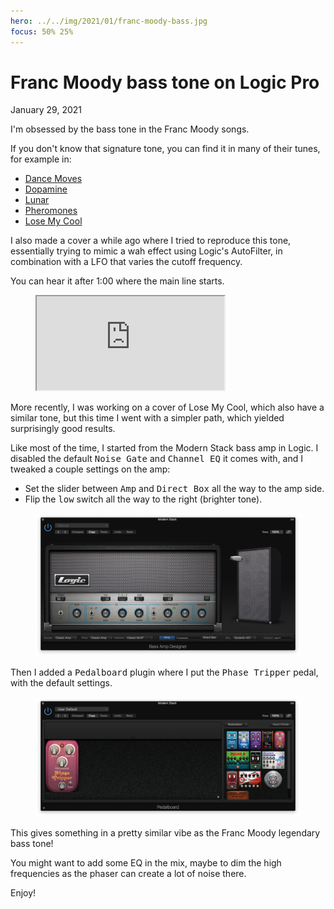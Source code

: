 ```yaml
---
hero: ../../img/2021/01/franc-moody-bass.jpg
focus: 50% 25%
---
```


Franc Moody bass tone on Logic Pro
==================================
January 29, 2021

I'm obsessed by the bass tone in the Franc Moody songs.

If you don't know that signature tone, you can find it in many of their
tunes, for example in:

* [Dance Moves](https://youtu.be/IL8F6IoxgGw)
* [Dopamine](https://youtu.be/PMB9kcrA5dc)
* [Lunar](https://youtu.be/Yo1w-Oj52xc)
* [Pheromones](https://youtu.be/tkJoqlvnGCU)
* [Lose My Cool](https://youtu.be/31Vz6Hxqpf4)

I also made a cover a while ago where I tried to reproduce this tone,
essentially trying to mimic a wah effect using Logic's AutoFilter, in
combination with a LFO that varies the cutoff frequency.

You can hear it after 1:00 where the main line starts.

<figure class="video">
  <iframe src="https://www.youtube.com/embed/39W33nXh2JM" allowfullscreen></iframe>
</figure>

More recently, I was working on a cover of Lose My Cool, which also have
a similar tone, but this time I went with a simpler path, which yielded
surprisingly good results.

Like most of the time, I started from the Modern Stack bass amp in
Logic. I disabled the default <kbd>Noise Gate</kbd> and <kbd>Channel EQ</kbd>
it comes with, and I tweaked a couple settings on the amp:

* Set the slider between <kbd>Amp</kbd> and <kbd>Direct Box</kbd> all
  the way to the amp side.
* Flip the <kbd>low</kbd> switch all the way to the right (brighter tone).

<figure class="center">
  <img alt="Amp settings" src="../../img/2021/01/franc-moody-logic-amp.png">
</figure>

Then I added a <kbd>Pedalboard</kbD> plugin where I put the <kbd>Phase
Tripper</kbd> pedal, with the default settings.

<figure class="center">
  <img alt="Pedalboard settings" src="../../img/2021/01/franc-moody-logic-pedalboard.png">
</figure>

This gives something in a pretty similar vibe as the Franc Moody
legendary bass tone!

You might want to add some EQ in the mix, maybe to dim the high
frequencies as the phaser can create a lot of noise there.

Enjoy!
